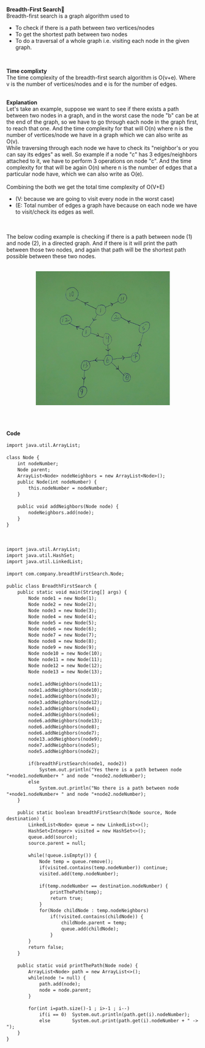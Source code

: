**Breadth-First Search🛒**<br>
Breadth-first search is a graph algorithm used to <br>
- To check if there is a path between two vertices/nodes
- To get the shortest path between two nodes
- To do a traversal of a whole graph i.e. visiting each node in the given graph.

<br>

**Time complixty**<br>
The time complexity of the breadth-first search algorithm is O(v+e). Where v is the number of vertices/nodes and e is for the number of edges. <br><br>

**Explanation**<br>
Let's take an example, suppose we want to see if there exists a path between two nodes in a graph, and in the worst case the node "b" can be at the end 
of the graph, so we have to go through each node in the graph first, to reach that one. And the time complexity for that will O(n) where n is the number
of vertices/node we have in a graph which we can also write as O(v). <br>
While traversing through each node we have to check its "neighbor's or you can say its edges" as well. So example if a node "c" has 3 edges/neighbors
attached to it, we have to perform 3 operations on node "c". And the time complexity for that will be again O(n) where n is the number of edges that a particular node 
have, which we can also write as O(e). <br><br>
Combining the both we get the total time complexity of O(V+E) <br>
- (V: because we are going to visit every node in the worst case)
- (E: Total number of edges a graph have because on each node we have to visit/check its edges as well.

<br>
<br>
The below coding example is checking if there is a path between node (1) and node (2), in a directed graph. And if there is 
it will print the path between those two nodes, and again that path will be the shortest path possible between these two nodes.
<br>
<br>
<p align="center">
  <img src="https://github.com/TehleelMir/images/blob/main/graph.jpeg" width="350"/>
</p>
<br>
<br>

**Code**<br>
```
import java.util.ArrayList;

class Node {
    int nodeNumber;
    Node parent;
    ArrayList<Node> nodeNeighbors = new ArrayList<Node>();
    public Node(int nodeNumber) {
        this.nodeNumber = nodeNumber;
    }

    public void addNeighbors(Node node) {
        nodeNeighbors.add(node);
    }
}



import java.util.ArrayList;
import java.util.HashSet;
import java.util.LinkedList;

import com.company.breadthFirstSearch.Node;

public class BreadthFirstSearch {
    public static void main(String[] args) {
        Node node1 = new Node(1);
        Node node2 = new Node(2);
        Node node3 = new Node(3);
        Node node4 = new Node(4);
        Node node5 = new Node(5);
        Node node6 = new Node(6);
        Node node7 = new Node(7);
        Node node8 = new Node(8);
        Node node9 = new Node(9);
        Node node10 = new Node(10);
        Node node11 = new Node(11);
        Node node12 = new Node(12);
        Node node13 = new Node(13);

        node1.addNeighbors(node11);
        node1.addNeighbors(node10);
        node1.addNeighbors(node3);
        node3.addNeighbors(node12);
        node3.addNeighbors(node4);
        node4.addNeighbors(node6);
        node6.addNeighbors(node13);
        node6.addNeighbors(node8);
        node6.addNeighbors(node7);
        node13.addNeighbors(node9);
        node7.addNeighbors(node5);
        node5.addNeighbors(node2);

        if(breadthFirstSearch(node1, node2))
            System.out.println("Yes there is a path between node "+node1.nodeNumber+ " and node "+node2.nodeNumber);
        else
            System.out.println("No there is a path between node "+node1.nodeNumber+ " and node "+node2.nodeNumber);
    }

    public static boolean breadthFirstSearch(Node source, Node destination) {
        LinkedList<Node> queue = new LinkedList<>();
        HashSet<Integer> visited = new HashSet<>();
        queue.add(source);
        source.parent = null;

        while(!queue.isEmpty()) {
            Node temp = queue.remove();
            if(visited.contains(temp.nodeNumber)) continue;
            visited.add(temp.nodeNumber);

            if(temp.nodeNumber == destination.nodeNumber) {
                printThePath(temp);
                return true;
            }
            for(Node childNode : temp.nodeNeighbors)
                if(!visited.contains(childNode)) {
                    childNode.parent = temp;
                    queue.add(childNode);
                }
        }
        return false;
    }

    public static void printThePath(Node node) {
        ArrayList<Node> path = new ArrayList<>();
        while(node != null) {
            path.add(node);
            node = node.parent;
        }

        for(int i=path.size()-1 ; i>-1 ; i--)
            if(i == 0)  System.out.println(path.get(i).nodeNumber);
            else        System.out.print(path.get(i).nodeNumber + " -> ");
    }
}
```
